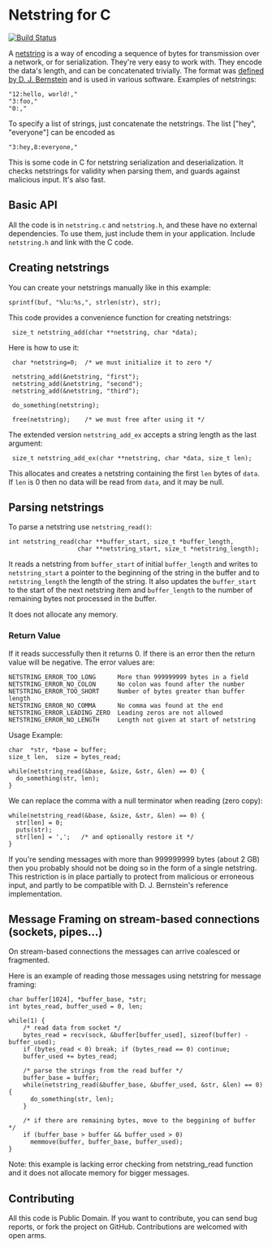 Netstring for C
===============
[![Build Status](https://travis-ci.org/liteserver/netstring-c.svg?branch=master)](https://travis-ci.org/liteserver/netstring-c)

A [netstring](http://en.wikipedia.org/wiki/Netstring) is a way of encoding a sequence of bytes for transmission over a network, or for serialization. They're very easy to work with. They encode the data's length, and can be concatenated trivially. The format was [defined by D. J. Bernstein](http://cr.yp.to/proto/netstrings.txt) and is used in various software. Examples of netstrings:

    "12:hello, world!,"
    "3:foo,"
    "0:,"

To specify a list of strings, just concatenate the netstrings. The list ["hey", "everyone"] can be encoded as

    "3:hey,8:everyone,"

This is some code in C for netstring serialization and deserialization. It checks netstrings for validity when parsing them, and guards against malicious input. It's also fast.

Basic API
---------

All the code is in `netstring.c` and `netstring.h`, and these have no external dependencies. To use them, just include them in your application. Include `netstring.h` and link with the C code.

Creating netstrings
-------------------

You can create your netstrings manually like in this example:

    sprintf(buf, "%lu:%s,", strlen(str), str);
    
This code provides a convenience function for creating netstrings:

     size_t netstring_add(char **netstring, char *data);

Here is how to use it:

     char *netstring=0;  /* we must initialize it to zero */

     netstring_add(&netstring, "first");
     netstring_add(&netstring, "second");
     netstring_add(&netstring, "third");

     do_something(netstring);
     
     free(netstring);    /* we must free after using it */

The extended version `netstring_add_ex` accepts a string length as the last argument:

     size_t netstring_add_ex(char **netstring, char *data, size_t len);

This allocates and creates a netstring containing the first `len` bytes of `data`. If `len` is 0 then no data will be read from `data`, and it may be null.

Parsing netstrings
------------------

To parse a netstring use `netstring_read()`:

    int netstring_read(char **buffer_start, size_t *buffer_length,
                       char **netstring_start, size_t *netstring_length);

It reads a netstring from `buffer_start` of initial `buffer_length` and writes
to `netstring_start` a pointer to the beginning of the string in the
buffer and to `netstring_length` the length of the string. It also updates
the `buffer_start` to the start of the next netstring item and `buffer_length`
to the number of remaining bytes not processed in the buffer.

It does not allocate any memory.

### Return Value

If it reads successfully then it returns 0. If there is an error then the
return value will be negative. The error values are:

    NETSTRING_ERROR_TOO_LONG      More than 999999999 bytes in a field
    NETSTRING_ERROR_NO_COLON      No colon was found after the number
    NETSTRING_ERROR_TOO_SHORT     Number of bytes greater than buffer length
    NETSTRING_ERROR_NO_COMMA      No comma was found at the end
    NETSTRING_ERROR_LEADING_ZERO  Leading zeros are not allowed
    NETSTRING_ERROR_NO_LENGTH     Length not given at start of netstring

Usage Example:

    char  *str, *base = buffer;
    size_t len,  size = bytes_read;

    while(netstring_read(&base, &size, &str, &len) == 0) {
      do_something(str, len);
    }

We can replace the comma with a null terminator when reading (zero copy):

    while(netstring_read(&base, &size, &str, &len) == 0) {
      str[len] = 0;
      puts(str);
      str[len] = ',';   /* and optionally restore it */
    }

If you're sending messages with more than 999999999 bytes (about 2
GB) then you probably should not be doing so in the form of a single
netstring. This restriction is in place partially to protect from
malicious or erroneous input, and partly to be compatible with
D. J. Bernstein's reference implementation.

Message Framing on stream-based connections (sockets, pipes...)
---------------------------------------------------------------

On stream-based connections the messages can arrive coalesced or fragmented.

Here is an example of reading those messages using netstring for message framing:

    char buffer[1024], *buffer_base, *str;
    int bytes_read, buffer_used = 0, len;

    while(1) {
        /* read data from socket */
        bytes_read = recv(sock, &buffer[buffer_used], sizeof(buffer) - buffer_used);
        if (bytes_read < 0) break; if (bytes_read == 0) continue;
        buffer_used += bytes_read;

        /* parse the strings from the read buffer */
        buffer_base = buffer;
        while(netstring_read(&buffer_base, &buffer_used, &str, &len) == 0) {
          do_something(str, len);
        }

        /* if there are remaining bytes, move to the beggining of buffer */
        if (buffer_base > buffer && buffer_used > 0)
          memmove(buffer, buffer_base, buffer_used);
    }

Note: this example is lacking error checking from netstring_read function and it does not allocate memory for bigger messages.

Contributing
------------

All this code is Public Domain. If you want to contribute, you can send bug reports, or fork the project on GitHub. Contributions are welcomed with open arms.
